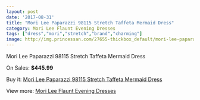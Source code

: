 ```yaml
---
layout: post
date: '2017-08-31'
title: "Mori Lee Paparazzi 98115 Stretch Taffeta Mermaid Dress"
category: Mori Lee Flaunt Evening Dresses
tags: ["dress","mori","stretch","brand","charming"]
image: http://img.princessan.com/27655-thickbox_default/mori-lee-paparazzi-98115-stretch-taffeta-mermaid-dress.jpg
---
```

Mori Lee Paparazzi 98115 Stretch Taffeta Mermaid Dress

On Sales: **$445.99**
<a href="https://www.princessan.com/en/12599-mori-lee-paparazzi-98115-stretch-taffeta-mermaid-dress.html"><amp-img layout="responsive" width="600" height="600" src="//img.princessan.com/27655-thickbox_default/mori-lee-paparazzi-98115-stretch-taffeta-mermaid-dress.jpg" alt="Mori Lee Paparazzi 98115 Stretch Taffeta Mermaid Dress 0" /></a>
<a href="https://www.princessan.com/en/12599-mori-lee-paparazzi-98115-stretch-taffeta-mermaid-dress.html"><amp-img layout="responsive" width="600" height="600" src="//img.princessan.com/27657-thickbox_default/mori-lee-paparazzi-98115-stretch-taffeta-mermaid-dress.jpg" alt="Mori Lee Paparazzi 98115 Stretch Taffeta Mermaid Dress 1" /></a>
<a href="https://www.princessan.com/en/12599-mori-lee-paparazzi-98115-stretch-taffeta-mermaid-dress.html"><amp-img layout="responsive" width="600" height="600" src="//img.princessan.com/27656-thickbox_default/mori-lee-paparazzi-98115-stretch-taffeta-mermaid-dress.jpg" alt="Mori Lee Paparazzi 98115 Stretch Taffeta Mermaid Dress 2" /></a>

Buy it: [Mori Lee Paparazzi 98115 Stretch Taffeta Mermaid Dress](https://www.princessan.com/en/12599-mori-lee-paparazzi-98115-stretch-taffeta-mermaid-dress.html "Mori Lee Paparazzi 98115 Stretch Taffeta Mermaid Dress")

View more: [Mori Lee Flaunt Evening Dresses](https://www.princessan.com/en/90- "Mori Lee Flaunt Evening Dresses")